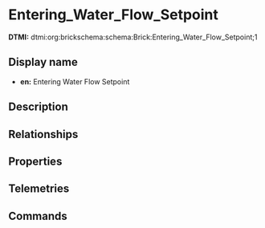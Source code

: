 # Entering_Water_Flow_Setpoint
**DTMI:** dtmi:org:brickschema:schema:Brick:Entering_Water_Flow_Setpoint;1
## Display name
- **en:** Entering Water Flow Setpoint
## Description
## Relationships
## Properties
## Telemetries
## Commands
